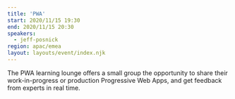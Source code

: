 ```yaml
---
title: 'PWA'
start: 2020/11/15 19:30
end: 2020/11/15 20:30
speakers:
  - jeff-posnick
region: apac/emea
layout: layouts/event/index.njk
---
```


The PWA learning lounge offers a small group the opportunity to share their work-in-progress or production Progressive Web Apps, and get feedback from experts in real time.

